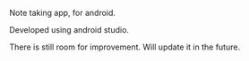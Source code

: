 Note taking app, for android.

Developed using android studio.

There is still room for improvement. Will update it in the future.
